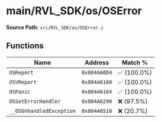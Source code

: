# main/RVL_SDK/os/OSError

**Source Path:** `src/RVL_SDK/os/OSError.c`

## Functions

| Name | Address | Match % |
|------|---------|---------|
| `OSReport` | `0x804A60D4` | :white_check_mark: (100.0%) |
| `OSVReport` | `0x804A6160` | :white_check_mark: (100.0%) |
| `OSPanic` | `0x804A6164` | :white_check_mark: (100.0%) |
| `OSSetErrorHandler` | `0x804A6290` | :x: (97.5%) |
| `__OSUnhandledException` | `0x804A6518` | :x: (20.7%) |